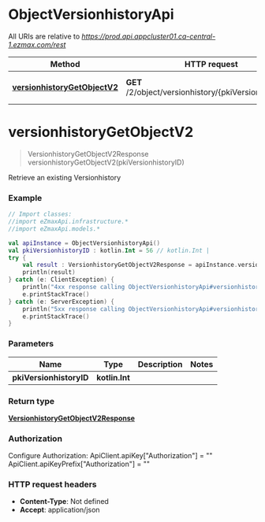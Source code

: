 # ObjectVersionhistoryApi

All URIs are relative to *https://prod.api.appcluster01.ca-central-1.ezmax.com/rest*

Method | HTTP request | Description
------------- | ------------- | -------------
[**versionhistoryGetObjectV2**](ObjectVersionhistoryApi.md#versionhistoryGetObjectV2) | **GET** /2/object/versionhistory/{pkiVersionhistoryID} | Retrieve an existing Versionhistory


<a id="versionhistoryGetObjectV2"></a>
# **versionhistoryGetObjectV2**
> VersionhistoryGetObjectV2Response versionhistoryGetObjectV2(pkiVersionhistoryID)

Retrieve an existing Versionhistory



### Example
```kotlin
// Import classes:
//import eZmaxApi.infrastructure.*
//import eZmaxApi.models.*

val apiInstance = ObjectVersionhistoryApi()
val pkiVersionhistoryID : kotlin.Int = 56 // kotlin.Int | 
try {
    val result : VersionhistoryGetObjectV2Response = apiInstance.versionhistoryGetObjectV2(pkiVersionhistoryID)
    println(result)
} catch (e: ClientException) {
    println("4xx response calling ObjectVersionhistoryApi#versionhistoryGetObjectV2")
    e.printStackTrace()
} catch (e: ServerException) {
    println("5xx response calling ObjectVersionhistoryApi#versionhistoryGetObjectV2")
    e.printStackTrace()
}
```

### Parameters

Name | Type | Description  | Notes
------------- | ------------- | ------------- | -------------
 **pkiVersionhistoryID** | **kotlin.Int**|  |

### Return type

[**VersionhistoryGetObjectV2Response**](VersionhistoryGetObjectV2Response.md)

### Authorization


Configure Authorization:
    ApiClient.apiKey["Authorization"] = ""
    ApiClient.apiKeyPrefix["Authorization"] = ""

### HTTP request headers

 - **Content-Type**: Not defined
 - **Accept**: application/json

